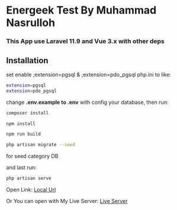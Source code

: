 # Energeek Test By Muhammad Nasrulloh
### This App use Laravel 11.9 and Vue 3.x with other deps
## Installation
set enable ;extension=pgsql & ;extension=pdo_pgsql php.ini to like:
```bash
extension=pgsql
extension=pdo_pgsql
```
change **.env.example to .env** with config your database,
then run:
```bash
composer install
```

```bash
npm install
```
```bash
npm run build
```
```bash
php artisan migrate --seed
```
for seed category DB

and last run:
```bash
php artisan serve
```
Open Link:
[Local Url](http://localhost:8000)

Or You can open with My Live Server: [Live Server](http://localhost:8000)
